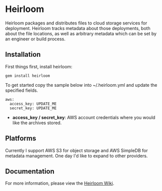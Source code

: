 Heirloom
========

Heirloom packages and distributes files to cloud storage services for deployment.  Heirloom tracks metadata about those deployments, both about the file locations, as well as arbitrary metadata which can be set by an engineer or build process.

Installation
------------

First things first, install heirloom:

```
gem install heirloom
```

To get started copy the sample below into ~/.heirloom.yml and update the specified fields.

```
aws:
  access_key: UPDATE_ME
  secret_key: UPDATE_ME
```

* **access_key / secret_key**: AWS account credentials where you would like the archives stored.

Platforms
---------

Currently I support AWS S3 for object storage and AWS SimpleDB for metadata management.  One day I'd like to expand to other providers.

Documentation
-------------

For more information, please view the [Heirloom Wiki](https://github.com/live-community/heirloom/wiki).
